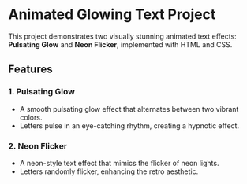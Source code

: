 # Animated Glowing Text Project

This project demonstrates two visually stunning animated text effects: **Pulsating Glow** and **Neon Flicker**, implemented with HTML and CSS.

## Features

### 1. Pulsating Glow

- A smooth pulsating glow effect that alternates between two vibrant colors.
- Letters pulse in an eye-catching rhythm, creating a hypnotic effect.

### 2. Neon Flicker

- A neon-style text effect that mimics the flicker of neon lights.
- Letters randomly flicker, enhancing the retro aesthetic.
